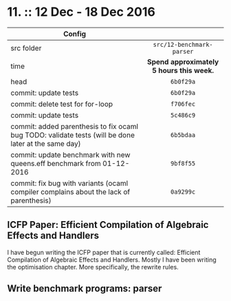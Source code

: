 # 11. :: 12 Dec - 18 Dec 2016
| Config        |          |
| ------------- |:--------:|
| src folder    | `src/12-benchmark-parser` |
| time          | **Spend approximately 5 hours this week.**      |
| head          | `6b0f29a`      |
| commit: update tests | `6b0f29a` |
| commit: delete test for for-loop | `f706fec` |
| commit: update tests | `5c486c9` |
| commit: added parenthesis to fix ocaml bug TODO: validate tests (will be done later at the same day) | `6b5bdaa` |
| commit: update benchmark with new queens.eff benchmark from 01-12-2016 | `9bf8f55` |
| commit: fix bug with variants (ocaml compiler complains about the lack of parenthesis) | `0a9299c` |

## ICFP Paper: Efficient Compilation of Algebraic Effects and Handlers
I have begun writing the ICFP paper that is currently called: Efficient Compilation of Algebraic Effects and Handlers.
Mostly I have been writing the optimisation chapter. More specifically, the rewrite rules.

## Write benchmark programs: parser
